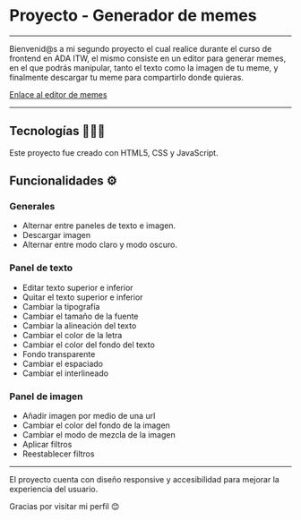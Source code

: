 # Proyecto - Generador de memes
---
Bienvenid@s a mi segundo proyecto el cual realice durante el curso de frontend en ADA ITW, el mismo consiste en un editor para generar memes, en el que podrás manipular, tanto el texto como la imagen de tu meme, y finalmente descargar tu meme para compartirlo donde quieras.

[Enlace al editor de memes](https://stefaniadiazv.github.io/Proyecto-Generador-de-memes/)

---
## Tecnologías 👩🏽‍💻
Este proyecto fue creado con HTML5, CSS y JavaScript.

## Funcionalidades ⚙️

### Generales
- Alternar entre paneles de texto e imagen.
- Descargar imagen 
- Alternar entre modo claro y modo oscuro.

### Panel de texto
- Editar texto superior e inferior
- Quitar el texto superior e inferior
- Cambiar la tipografía
- Cambiar el tamaño de la fuente
- Cambiar la alineación del texto
- Cambiar el color de la letra
- Cambiar el color del fondo del texto
- Fondo transparente 
- Cambiar el espaciado
- Cambiar el interlineado

### Panel de imagen
- Añadir imagen por medio de una url
- Cambiar el color del fondo de la imagen
- Cambiar el modo de mezcla de la imagen 
- Aplicar filtros
- Reestablecer filtros
---
El proyecto cuenta con diseño responsive y accesibilidad para mejorar la experiencia del usuario.

Gracias por visitar mi perfil 😊



